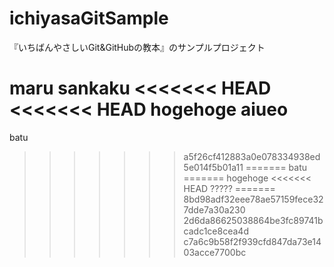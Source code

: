 # ichiyasaGitSample
『いちばんやさしいGit&GitHubの教本』のサンプルプロジェクト

maru
sankaku
<<<<<<< HEAD
<<<<<<< HEAD
hogehoge
aiueo
=======
batu
>>>>>>> a5f26cf412883a0e078334938ed5e014f5b01a11
=======
batu
=======
hogehoge
<<<<<<< HEAD
?????
=======
>>>>>>> 8bd98adf32eee78ae57159fece327dde7a30a230
>>>>>>> 2d6da86625038864be3fc89741bcadc1ce8cea4d
>>>>>>> c7a6c9b58f2f939cfd847da73e1403acce7700bc
